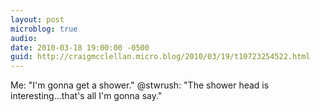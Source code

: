 ```yaml
---
layout: post
microblog: true
audio: 
date: 2010-03-18 19:00:00 -0500
guid: http://craigmcclellan.micro.blog/2010/03/19/t10723254522.html
---
```

Me: "I'm gonna get a shower."  @stwrush: "The shower head is interesting...that's all I'm gonna say."
